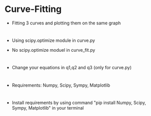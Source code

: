 # Curve-Fitting

 - Fitting 3 curves and plotting them on the same graph
#
 - Using scipy.optimize module in curve.py

 - No scipy.optimize moduel in curve_fit.py
#
 - Change your equations in q1,q2 and q3 (only for curve.py)
#
 - Requirements: Numpy, Scipy, Sympy, Matplotlib
#
 - Install requirements by using command "pip install Numpy, Scipy, Sympy, Matplotlib" in your terminal
